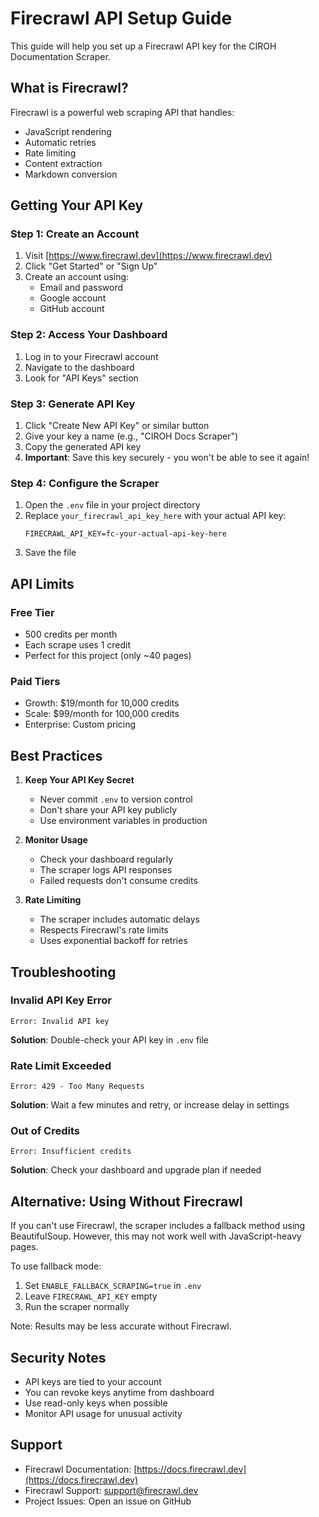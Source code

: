# Firecrawl API Setup Guide

This guide will help you set up a Firecrawl API key for the CIROH Documentation Scraper.

## What is Firecrawl?

Firecrawl is a powerful web scraping API that handles:
- JavaScript rendering
- Automatic retries
- Rate limiting
- Content extraction
- Markdown conversion

## Getting Your API Key

### Step 1: Create an Account

1. Visit [https://www.firecrawl.dev](https://www.firecrawl.dev)
2. Click "Get Started" or "Sign Up"
3. Create an account using:
   - Email and password
   - Google account
   - GitHub account

### Step 2: Access Your Dashboard

1. Log in to your Firecrawl account
2. Navigate to the dashboard
3. Look for "API Keys" section

### Step 3: Generate API Key

1. Click "Create New API Key" or similar button
2. Give your key a name (e.g., "CIROH Docs Scraper")
3. Copy the generated API key
4. **Important**: Save this key securely - you won't be able to see it again!

### Step 4: Configure the Scraper

1. Open the `.env` file in your project directory
2. Replace `your_firecrawl_api_key_here` with your actual API key:
   ```
   FIRECRAWL_API_KEY=fc-your-actual-api-key-here
   ```
3. Save the file

## API Limits

### Free Tier
- 500 credits per month
- Each scrape uses 1 credit
- Perfect for this project (only ~40 pages)

### Paid Tiers
- Growth: $19/month for 10,000 credits
- Scale: $99/month for 100,000 credits
- Enterprise: Custom pricing

## Best Practices

1. **Keep Your API Key Secret**
   - Never commit `.env` to version control
   - Don't share your API key publicly
   - Use environment variables in production

2. **Monitor Usage**
   - Check your dashboard regularly
   - The scraper logs API responses
   - Failed requests don't consume credits

3. **Rate Limiting**
   - The scraper includes automatic delays
   - Respects Firecrawl's rate limits
   - Uses exponential backoff for retries

## Troubleshooting

### Invalid API Key Error
```
Error: Invalid API key
```
**Solution**: Double-check your API key in `.env` file

### Rate Limit Exceeded
```
Error: 429 - Too Many Requests
```
**Solution**: Wait a few minutes and retry, or increase delay in settings

### Out of Credits
```
Error: Insufficient credits
```
**Solution**: Check your dashboard and upgrade plan if needed

## Alternative: Using Without Firecrawl

If you can't use Firecrawl, the scraper includes a fallback method using BeautifulSoup. However, this may not work well with JavaScript-heavy pages.

To use fallback mode:
1. Set `ENABLE_FALLBACK_SCRAPING=true` in `.env`
2. Leave `FIRECRAWL_API_KEY` empty
3. Run the scraper normally

Note: Results may be less accurate without Firecrawl.

## Security Notes

- API keys are tied to your account
- You can revoke keys anytime from dashboard
- Use read-only keys when possible
- Monitor API usage for unusual activity

## Support

- Firecrawl Documentation: [https://docs.firecrawl.dev](https://docs.firecrawl.dev)
- Firecrawl Support: support@firecrawl.dev
- Project Issues: Open an issue on GitHub